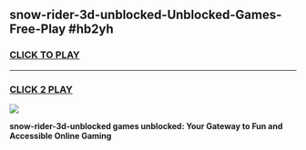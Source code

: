 
## snow-rider-3d-unblocked-Unblocked-Games-Free-Play #hb2yh
<h3>
<a href="https://us.freeplayer.one?title=snow-rider-3d-unblocked&ref=9M">CLICK TO PLAY</a></h3>
<hr>

<h3>
<a href="https://us.freeplayer.one?title=snow-rider-3d-unblocked&ref=9M">CLICK 2 PLAY</a>
  
</h3>

<a href="https://us.freeplayer.one?title=snow-rider-3d-unblocked&ref=9M"><img src="https://clearcache.store/games.png"></a>


**snow-rider-3d-unblocked games unblocked: Your Gateway to Fun and Accessible Online Gaming**
